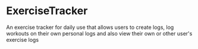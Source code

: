 # ExerciseTracker
An exercise tracker for daily use that allows users to create logs, log workouts on their own personal logs and also view their own or other user's exercise logs 
